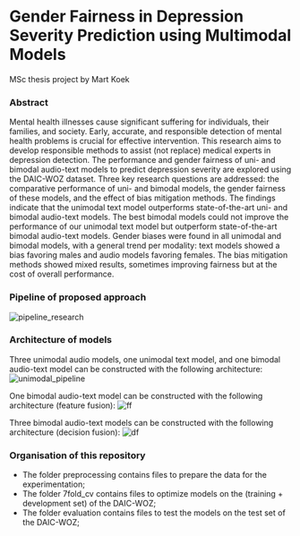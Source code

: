 # Gender Fairness in Depression Severity Prediction using Multimodal Models
MSc thesis project by Mart Koek

### Abstract 
Mental health illnesses cause significant suffering for individuals, their families, and society. Early, accurate, and responsible detection of mental health problems is crucial for effective intervention. This research aims to develop responsible methods to assist (not replace) medical experts in depression detection. The performance and gender fairness of uni- and bimodal audio-text models to predict depression severity are explored using the DAIC-WOZ dataset. Three key research questions are addressed: the comparative performance of uni- and bimodal models, the gender fairness of these models, and the effect of bias mitigation methods. The findings indicate that the unimodal text model outperforms state-of-the-art uni- and bimodal audio-text models. The best bimodal models could not improve the performance of our unimodal text model but outperform state-of-the-art bimodal audio-text models. Gender biases were found in all unimodal and bimodal models, with a general trend per modality: text models showed a bias favoring males and audio models favoring females. The bias mitigation methods showed mixed results, sometimes improving fairness but at the cost of overall performance.

### Pipeline of proposed approach
![pipeline_research](https://github.com/MartKoek/master-thesis/assets/59614066/a5890e80-6e69-4def-badb-2298b0356ea2)

### Architecture of models
Three unimodal audio models, one unimodal text model, and one bimodal audio-text model can be constructed with the following architecture:
![unimodal_pipeline](https://github.com/MartKoek/master-thesis/assets/59614066/b2138f82-180d-4367-906c-9cf77fc0dc48)

One bimodal audio-text model can be constructed with the following architecture (feature fusion):
![ff](https://github.com/MartKoek/master-thesis/assets/59614066/9100b91a-89f9-42f6-aea2-7d4a3acaf56b)

Three bimodal audio-text models can be constructed with the following architecture (decision fusion):
![df](https://github.com/MartKoek/master-thesis/assets/59614066/d95ecef2-6a45-4b7e-b38a-16baa2ddb010)

### Organisation of this repository
* The folder preprocessing contains files to prepare the data for the experimentation;
* The folder 7fold_cv contains files to optimize models on the (training + development set) of the DAIC-WOZ;
* The folder evaluation contains files to test the models on the test set of the DAIC-WOZ;
